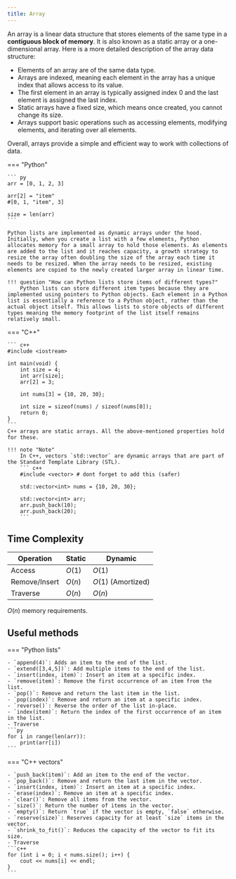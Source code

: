 ```yaml
---
title: Array
---
```



An array is a linear data structure that stores elements of the same type in a **contiguous block of memory**. It is also known as a static array or a one-dimensional array. Here is a more detailed description of the array data structure:

- Elements of an array are of the same data type.
- Arrays are indexed, meaning each element in the array has a unique index that allows access to its value.
- The first element in an array is typically assigned index 0 and the last element is assigned the last index.
- Static arrays have a fixed size, which means once created, you cannot change its size.
- Arrays support basic operations such as accessing elements, modifying elements, and iterating over all elements.

Overall, arrays provide a simple and efficient way to work with collections of data.

=== "Python"

    ``` py
    arr = [0, 1, 2, 3]

    arr[2] = "item"
    #[0, 1, "item", 3]

    size = len(arr)
    ```

    Python lists are implemented as dynamic arrays under the hood. Initially, when you create a list with a few elements, Python allocates memory for a small array to hold those elements. As elements are added to the list and it reaches capacity, a growth strategy to resize the array often doubling the size of the array each time it needs to be resized. When the array needs to be resized, existing elements are copied to the newly created larger array in linear time. 

    !!! question "How can Python lists store items of different types?"
        Python lists can store different item types because they are implemented using pointers to Python objects. Each element in a Python list is essentially a reference to a Python object, rather than the actual object itself. This allows lists to store objects of different types meaning the memory footprint of the list itself remains relatively small.

=== "C++"

    ``` c++
    #include <iostream>

    int main(void) {
        int size = 4;
        int arr[size];
        arr[2] = 3;

        int nums[3] = {10, 20, 30};

        int size = sizeof(nums) / sizeof(nums[0]);
        return 0;
    }
    ```
    C++ arrays are static arrays. All the above-mentioned properties hold for these.
    
    !!! note "Note"
        In C++, vectors `std::vector` are dynamic arrays that are part of the Standard Template Library (STL).
        ``` c++
        #include <vector> # dont forget to add this (safer)

        std::vector<int> nums = {10, 20, 30};

        std::vector<int> arr;
        arr.push_back(10);
        arr.push_back(20);
        ```
## Time Complexity

| Operation     | Static | Dynamic            |
| ------------- | ------ | ------------------ |
| Access        | $O(1)$ | $O(1)$             |
| Remove/Insert | $O(n)$ | $O(1)$ (Amortized) |
| Traverse      | $O(n)$ | $O(n)$             |

$O(n)$ memory requirements.

## Useful methods
=== "Python lists"

    - `append(4)`: Adds an item to the end of the list.
    - `extend([3,4,5])`: Add multiple items to the end of the list.
    - `insert(index, item)`: Insert an item at a specific index.
    - `remove(item)`: Remove the first occurrence of an item from the list.
    - `pop()`: Remove and return the last item in the list.
    - `pop(index)`: Remove and return an item at a specific index.
    - `reverse()`: Reverse the order of the list in-place.
    - `index(item)`: Return the index of the first occurrence of an item in the list.
    - Traverse 
    ```py 
    for i in range(len(arr)): 
        print(arr[i]) 
    ```
  
=== "C++ vectors"

    - `push_back(item)`: Add an item to the end of the vector.
    - `pop_back()`: Remove and return the last item in the vector.
    - `insert(index, item)`: Insert an item at a specific index.
    - `erase(index)`: Remove an item at a specific index.
    - `clear()`: Remove all items from the vector.
    - `size()`: Return the number of items in the vector.
    - `empty()`: Return `true` if the vector is empty, `false` otherwise.
    - `reserve(size)`: Reserves capacity for at least `size` items in the vector.
    - `shrink_to_fit()`: Reduces the capacity of the vector to fit its size.
    - Traverse
    ```c++
    for (int i = 0; i < nums.size(); i++) {
        cout << nums[i] << endl;
    }
    ```